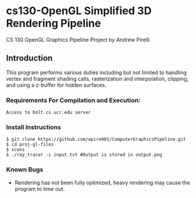 # cs130-OpenGL Simplified 3D Rendering Pipeline

CS 130 OpenGL Graphics Pipeline Project by Andrew Pirelli

## Introduction

This program performs various duties including but not limited to handling vertex and fragment shading calls, rasterization and interpolation, clipping, and using a z-buffer for hidden surfaces.

### Requirements For Compilation and Execution:

```
Access to bolt.cs.ucr.edu server
```

### Install Instructions

```
$ git clone https://github.com/apire001/ComputerGraphicsPipeline.git
$ cd proj-gl-files
$ scons
$ ./ray_tracer -i input.txt #Output is stored in output.png
```

### Known Bugs

* Rendering has not been fully optimized, heavy rendering may cause the program to time out.
